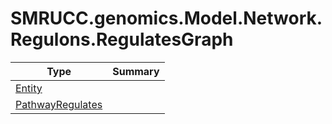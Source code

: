 ﻿
# SMRUCC.genomics.Model.Network.Regulons.RegulatesGraph

|Type|Summary|
|----|-------|
|[Entity](./Entity.md)||
|[PathwayRegulates](./PathwayRegulates.md)||

